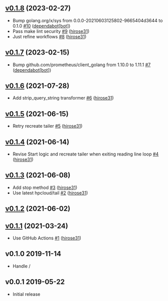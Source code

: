 ## [v0.1.8](https://github.com/hirose31/ltsv-tailer/compare/v0.1.7...v0.1.8) (2023-02-27)

* Bump golang.org/x/sys from 0.0.0-20210603125802-9665404d3644 to 0.1.0 [#10](https://github.com/hirose31/ltsv-tailer/pull/10) ([dependabot[bot]](https://github.com/apps/dependabot))
* Pass make lint security [#9](https://github.com/hirose31/ltsv-tailer/pull/9) ([hirose31](https://github.com/hirose31))
* Just refine workflows [#8](https://github.com/hirose31/ltsv-tailer/pull/8) ([hirose31](https://github.com/hirose31))

## [v0.1.7](https://github.com/hirose31/ltsv-tailer/compare/v0.1.6...v0.1.7) (2023-02-15)

* Bump github.com/prometheus/client_golang from 1.10.0 to 1.11.1 [#7](https://github.com/hirose31/ltsv-tailer/pull/7) ([dependabot[bot]](https://github.com/apps/dependabot))

## [v0.1.6](https://github.com/hirose31/ltsv-tailer/compare/v0.1.5...v0.1.6) (2021-07-28)

* Add strip_query_string transformer [#6](https://github.com/hirose31/ltsv-tailer/pull/6) ([hirose31](https://github.com/hirose31))

## [v0.1.5](https://github.com/hirose31/ltsv-tailer/compare/v0.1.4...v0.1.5) (2021-06-15)

* Retry recreate tailer [#5](https://github.com/hirose31/ltsv-tailer/pull/5) ([hirose31](https://github.com/hirose31))

## [v0.1.4](https://github.com/hirose31/ltsv-tailer/compare/v0.1.3...v0.1.4) (2021-06-14)

* Revise Start logic and recreate tailer when exiting reading line loop [#4](https://github.com/hirose31/ltsv-tailer/pull/4) ([hirose31](https://github.com/hirose31))

## [v0.1.3](https://github.com/hirose31/ltsv-tailer/compare/v0.1.2...v0.1.3) (2021-06-08)

* Add stop method [#3](https://github.com/hirose31/ltsv-tailer/pull/3) ([hirose31](https://github.com/hirose31))
* Use latest hpcloud/tail [#2](https://github.com/hirose31/ltsv-tailer/pull/2) ([hirose31](https://github.com/hirose31))

## [v0.1.2](https://github.com/hirose31/ltsv-tailer/compare/v0.1.1...v0.1.2) (2021-06-02)


## [v0.1.1](https://github.com/hirose31/ltsv-tailer/compare/v0.1.0...v0.1.1) (2021-03-24)

* Use GitHub Actions [#1](https://github.com/hirose31/ltsv-tailer/pull/1) ([hirose31](https://github.com/hirose31))

## v0.1.0 2019-11-14

- Handle /

## v0.0.1 2019-05-22

- Initial release

